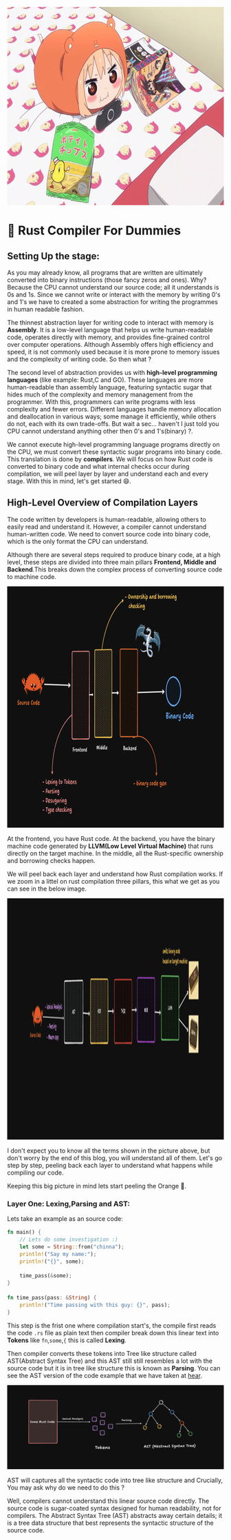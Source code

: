 <img 
  width="1500px"
 height="460px"
 src="./images/header_rust_compiler2.jpg"
/>


# 🍊 Rust Compiler For Dummies


## Setting Up the stage: 
As you may already know, all programs that are written are ultimately converted into binary instructions (those fancy zeros and ones). Why? Because the CPU cannot understand our source code; all it understands is 0s and 1s. Since we cannot write or interact with the memory by writing 0's and 1's we have to created a some abstraction for writing the programmes in human readable fashion.

The thinnest abstraction layer for writing code to interact with memory is **Assembly**. It is a low-level language that helps us write human-readable code, operates directly with memory, and provides fine-grained control over computer operations.
Although Assembly offers high efficiency and speed, it is not commonly used because it is more prone to memory issues and the complexity of writing code. So then what ?

The second level of abstraction provides us with **high-level programming languages** (like example: Rust,C and GO). These languages are more human-readable than assembly language, featuring syntactic sugar that hides much of the complexity and memory management from the programmer. With this, programmers can write programs with less complexity and fewer errors. Different languages handle memory allocation and deallocation in various ways; some manage it efficiently, while others do not, each with its own trade-offs. But wait a sec... haven't I just told you CPU cannot understand anything other then 0's and 1's(binary) ?.

We cannot execute high-level programming language programs directly on the CPU, we must convert these syntactic sugar programs into binary code. This translation is done by **compilers**. We will focus on how Rust code is converted to binary code and what internal checks occur during compilation, we will peel layer by layer and understand each and every stage. With this in mind, let's get started 😄.

## High-Level Overview of Compilation Layers
The code written by developers is human-readable, allowing others to easily read and understand it. However, a compiler cannot understand human-written code. We need to convert source code into binary code, which is the only format the CPU can understand.


Although there are several steps required to produce binary code, at a high level, these steps are divided into three main pillars **Frontend, Middle and Backend**.This breaks down the complex process of converting source code to machine code.

<img 
  width="1500px"
  height="560px" 
  src = "./images/compiler_three_pillers.png" 
/>
<br/>

At the frontend, you have Rust code. At the backend, you have the binary machine code generated by **LLVM(Low Level Virtual Machine)** that runs directly on the target machine. In the middle, all the Rust-specific ownership and borrowing checks happen.

We will peel back each layer and understand how Rust compilation works. If we zoom in a littel on rust compilation three pillars, this what we get as you can see in the below image.

<img 
  width="1500px"
  height="560px" 
  src = "./images/compiler_all_stages.png" 
/>
<br/>

I don't expect you to know all the terms shown in the picture above, but don't worry by the end of this blog, you will understand all of them. Let's go step by step, peeling back each layer to understand what happens while compiling our code.

Keeping this big picture in mind lets start peeling the Orange 🍊.

### Layer One: Lexing,Parsing and AST:

Lets take an example as an source code:
```rust
fn main() {
    // Lets do some investigation :)
    let some = String::from("chinna");
    println!("Say my name:");
    println!("{}", some);

    time_pass(&some);
}

fn time_pass(pass: &String) {
    println!("Time passing with this guy: {}", pass);
}
```

This step is the frist one where compilation start's, the compile first reads the code `.rs` file as plain text then compiler break down this linear text into **Tokens** like `fn`,`some`,`{` this is called **Lexing**.

Then compiler converts these tokens into Tree like structure called AST(Abstract Syntax Tree) and this AST still still resembles a lot with the source code but it is in tree like structure this is known as **Parsing**. You can see the AST version of the code example that we have taken at [hear](https://github.com/baindlapranayraj/rektoff/blob/main/rektoff-office-hour/AST.txt).

<img src="./images/first_step.png" />

AST will captures all the syntactic code into tree like structure and Crucially, You may ask why do we need to do this ? 

Well, compilers cannot understand this linear source code directly. The source code is sugar-coated syntax designed for human readability, not for compilers. The Abstract Syntax Tree (AST) abstracts away certain details; it is a tree data structure that best represents the syntactic structure of the source code.



